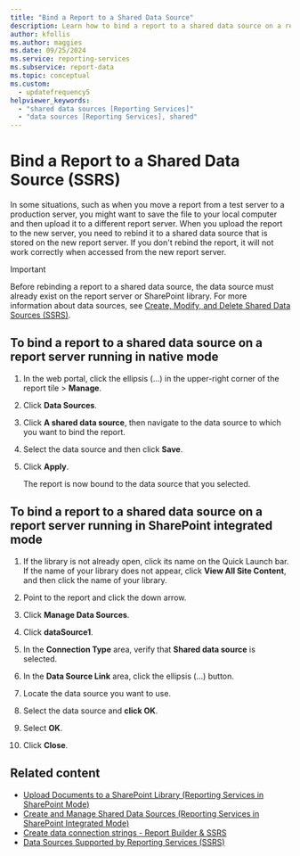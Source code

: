 ```yaml
---
title: "Bind a Report to a Shared Data Source"
description: Learn how to bind a report to a shared data source on a report server that is running in native mode or SharePoint integrated mode.
author: kfollis
ms.author: maggies
ms.date: 09/25/2024
ms.service: reporting-services
ms.subservice: report-data
ms.topic: conceptual
ms.custom:
  - updatefrequency5
helpviewer_keywords:
  - "shared data sources [Reporting Services]"
  - "data sources [Reporting Services], shared"
---
```

# Bind a Report to a Shared Data Source (SSRS)
  In some situations, such as when you move a report from a test server to a production server, you might want to save the file to your local computer and then upload it to a different report server. When you upload the report to the new server, you need to rebind it to a shared data source that is stored on the new report server. If you don't rebind the report, it will not work correctly when accessed from the new report server.  
  
> [!IMPORTANT]  
>  Before rebinding a report to a shared data source, the data source must already exist on the report server or SharePoint library. For more information about data sources, see [Create, Modify, and Delete Shared Data Sources &#40;SSRS&#41;](../../reporting-services/report-data/create-modify-and-delete-shared-data-sources-ssrs.md).  
  
## To bind a report to a shared data source on a report server running in native mode  
  
1.  In the web portal, click the ellipsis (...) in the upper-right corner of the report tile > **Manage**.  

2.  Click **Data Sources**.  
  
3.  Click **A shared data source**, then navigate to the data source to which you want to bind the report.  
  
4.  Select the data source and then click **Save**.  
  
5.  Click **Apply**.  
  
     The report is now bound to the data source that you selected.  
  
## To bind a report to a shared data source on a report server running in SharePoint integrated mode  
  
1.  If the library is not already open, click its name on the Quick Launch bar. If the name of your library does not appear, click **View All Site Content**, and then click the name of your library.  
  
2.  Point to the report and click the down arrow.  
  
3.  Click **Manage Data Sources**.  
  
4.  Click **dataSource1**.  
  
5.  In the **Connection Type** area, verify that **Shared data source** is selected.  
  
6.  In the **Data Source Link** area, click the ellipsis (...) button.  
  
7.  Locate the data source you want to use.  
  
8.  Select the data source and **click OK**.  
  
9.  Select **OK**.
  
10. Click **Close**.  
  
## Related content

- [Upload Documents to a SharePoint Library &#40;Reporting Services in SharePoint Mode&#41;](../../reporting-services/report-server-sharepoint/upload-documents-to-a-sharepoint-library-reporting-services-in-sharepoint-mode.md)
- [Create and Manage Shared Data Sources &#40;Reporting Services in SharePoint Integrated Mode&#41;](/previous-versions/sql/)
- [Create data connection strings - Report Builder & SSRS](../../reporting-services/report-data/data-connections-data-sources-and-connection-strings-report-builder-and-ssrs.md)
- [Data Sources Supported by Reporting Services &#40;SSRS&#41;](../../reporting-services/report-data/data-sources-supported-by-reporting-services-ssrs.md)
